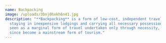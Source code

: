 ```yaml
---
name: Backpacking
image: /uploads/3bnj0hxkh6n41.jpg
description: "**Backpacking** is a form of low-cost, independent travel, often
  staying in inexpensive lodgings and carrying all necessary possessions  Once
  seen as a marginal form of travel undertaken only through necessity, it has
  since become a mainstream form of tourism."
---
```

